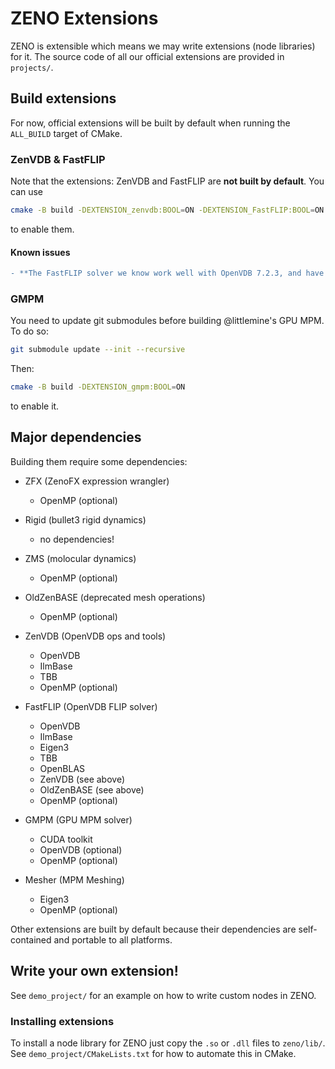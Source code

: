 # ZENO Extensions

ZENO is extensible which means we may write extensions (node libraries) for it.
The source code of all our official extensions are provided in `projects/`.

## Build extensions

For now, official extensions will be built by default when running the
`ALL_BUILD` target of CMake.

### ZenVDB & FastFLIP

Note that the extensions: ZenVDB and FastFLIP are **not built by default**.
You can use
```bash
cmake -B build -DEXTENSION_zenvdb:BOOL=ON -DEXTENSION_FastFLIP:BOOL=ON
```
to enable them.

#### Known issues
```diff
- **The FastFLIP solver we know work well with OpenVDB 7.2.3, and have problem with OpenVDB 8.1.**
```

### GMPM

You need to update git submodules before building @littlemine's GPU MPM.
To do so:
```bash
git submodule update --init --recursive
```
Then:
```bash
cmake -B build -DEXTENSION_gmpm:BOOL=ON
```
to enable it.

## Major dependencies

Building them require some dependencies:

- ZFX (ZenoFX expression wrangler)
  - OpenMP (optional)

- Rigid (bullet3 rigid dynamics)
  - no dependencies!

- ZMS (molocular dynamics)
  - OpenMP (optional)

- OldZenBASE (deprecated mesh operations)
  - OpenMP (optional)

- ZenVDB (OpenVDB ops and tools)
  - OpenVDB
  - IlmBase
  - TBB
  - OpenMP (optional)

- FastFLIP (OpenVDB FLIP solver)
  - OpenVDB
  - IlmBase
  - Eigen3
  - TBB
  - OpenBLAS
  - ZenVDB (see above)
  - OldZenBASE (see above)
  - OpenMP (optional)

- GMPM (GPU MPM solver)
  - CUDA toolkit
  - OpenVDB (optional)
  - OpenMP (optional)

- Mesher (MPM Meshing)
  - Eigen3
  - OpenMP (optional)

Other extensions are built by default because their dependencies are
self-contained and portable to all platforms.

## Write your own extension!

See ```demo_project/``` for an example on how to write custom nodes in ZENO.

### Installing extensions

To install a node library for ZENO just copy the `.so` or `.dll` files to `zeno/lib/`. See ```demo_project/CMakeLists.txt``` for how to automate this in CMake.
